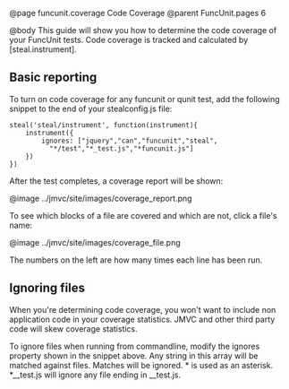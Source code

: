 @page funcunit.coverage Code Coverage
@parent FuncUnit.pages 6

@body
This guide will show you how to determine the code coverage of your FuncUnit tests.  Code 
coverage is tracked and calculated by [steal.instrument].

## Basic reporting

To turn on code coverage for any funcunit or qunit test, add the following snippet to the end of your stealconfig.js file:

	steal('steal/instrument', function(instrument){
		instrument({
			ignores: ["jquery","can","funcunit","steal",
			  "*/test","*_test.js","*funcunit.js"]
		})
	})

After the test completes, a coverage report will be shown:

@image ../jmvc/site/images/coverage_report.png


To see which blocks of a file are covered and which are not, click a file's name:

@image ../jmvc/site/images/coverage_file.png


The numbers on the left are how many times each line has been run.

## Ignoring files

When you're determining code coverage, you won't want to include non application code in your coverage statistics.  JMVC and other third party code will skew coverage statistics.

To ignore files when running from commandline, modify the ignores property shown in the snippet above.  Any string in this array will be matched against files.  Matches will be ignored.  * is used as an asterisk.  *__test.js will ignore any file ending in 
__test.js.